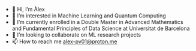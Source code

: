 - 👋 Hi, I’m Àlex
- 👀 I’m interested in Machine Learning and Quantum Computing
- 🌱 I’m currently enrolled in a Double Master in Advanced Mathematics and Fundamental Principles of Data Science at Universitat de Barcelona
- 💞️ I’m looking to collaborate on ML research projects
- 📫 How to reach me alex-pv01@proton.me
